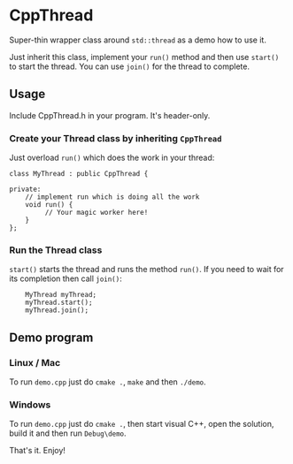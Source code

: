# CppThread

Super-thin wrapper class around `std::thread` as a demo how
to use it.

Just inherit this class, implement your `run()` method and
then use `start()` to start the thread. You can use `join()` for
the thread to complete.

## Usage

Include CppThread.h in your program. It's header-only.

### Create your Thread class by inheriting `CppThread`

Just overload `run()` which does the work in your thread:

```
class MyThread : public CppThread {

private:
	// implement run which is doing all the work
	void run() {
	     // Your magic worker here!
	}
};
```

### Run the Thread class

`start()` starts the thread and runs the method `run()`.
If you need to wait for its completion then call `join()`:
```
	MyThread myThread;
	myThread.start();
	myThread.join();
```

## Demo program

### Linux / Mac
To run `demo.cpp` just do `cmake .`, `make` and then `./demo`.

### Windows
To run `demo.cpp` just do `cmake .`, then start visual C++, open the solution, build it and then run `Debug\demo`.

That's it. Enjoy!
